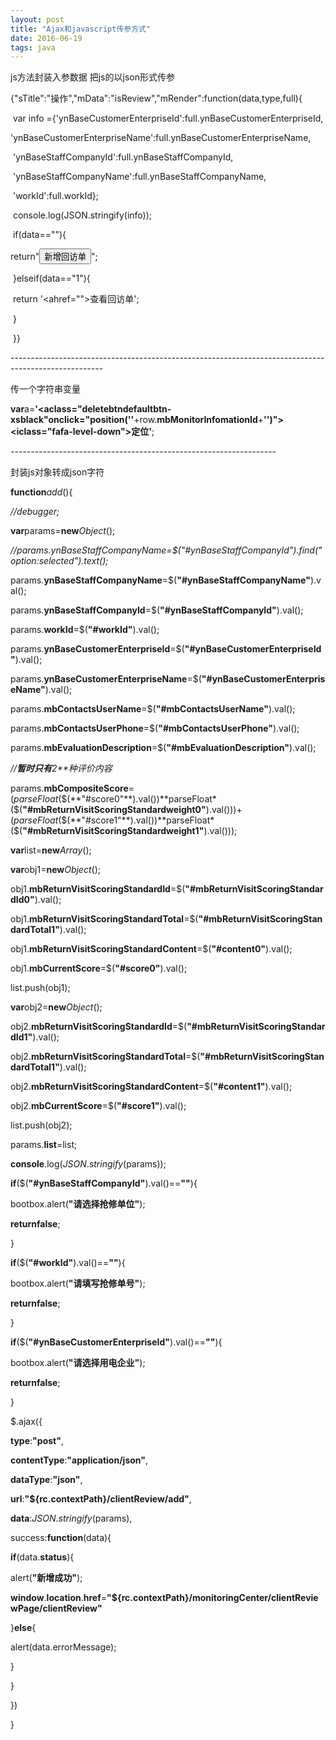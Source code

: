 ```yaml
---
layout: post
title: "Ajax和javascript传参方式"
date: 2016-06-19 
tags: java 
---
```


 js方法封装入参数据   把js的以json形式传参

{"sTitle":"操作","mData":"isReview","mRender":function(data,type,full){

​                        var info ={'ynBaseCustomerEnterpriseId':full.ynBaseCustomerEnterpriseId,

​                           'ynBaseCustomerEnterpriseName':full.ynBaseCustomerEnterpriseName,

​                           'ynBaseStaffCompanyId':full.ynBaseStaffCompanyId,

​                           'ynBaseStaffCompanyName':full.ynBaseStaffCompanyName,

​                           'workId':full.workId};

​                       console.log(JSON.stringify(info));

​                        if(data==""){

​    return"<button class='btn green' data-toggle='modal' data-target='#myModal' onclick='resetRaty("+JSON.stringify(info)+")'><i class='fafa-plus'></i>新增回访单</button>";

​                        }elseif(data=="1"){

​                            return '<ahref="">查看回访单</a>';

​                        }

​                    }}

\-----------------------------------------------------------------------------------------------------



传一个字符串变量

**var**a=**'<aclass="deletebtndefaultbtn-xsblack"onclick="position(****\'****'**+row.**mbMonitorInfomationId**+**'****\'****)"><iclass="fafa-level-down"></i>****定位****</a>'**;

\------------------------------------------------------------------





封装js对象转成json字符

**function***add*(){

*//debugger;*

**var**params=**new***Object*();

*//params.ynBaseStaffCompanyName=$("#ynBaseStaffCompanyId").find("option:selected").text();*

params.**ynBaseStaffCompanyName**=$(**"#ynBaseStaffCompanyName"**).val();

params.**ynBaseStaffCompanyId**=$(**"#ynBaseStaffCompanyId"**).val();

params.**workId**=$(**"#workId"**).val();

params.**ynBaseCustomerEnterpriseId**=$(**"#ynBaseCustomerEnterpriseId"**).val();

params.**ynBaseCustomerEnterpriseName**=$(**"#ynBaseCustomerEnterpriseName"**).val();

params.**mbContactsUserName**=$(**"#mbContactsUserName"**).val();

params.**mbContactsUserPhone**=$(**"#mbContactsUserPhone"**).val();

params.**mbEvaluationDescription**=$(**"#mbEvaluationDescription"**).val();

*//**暂时只有**2**种评价内容*

params.**mbCompositeScore**=(*parseFloat*($(**"#score0"**).val())**parseFloat*($(**"#mbReturnVisitScoringStandardweight0"**).val()))+(*parseFloat*($(**"#score1"**).val())**parseFloat*($(**"#mbReturnVisitScoringStandardweight1"**).val()));



**var**list=**new***Array*();

**var**obj1=**new***Object*();

obj1.**mbReturnVisitScoringStandardId**=$(**"#mbReturnVisitScoringStandardId0"**).val();

obj1.**mbReturnVisitScoringStandardTotal**=$(**"#mbReturnVisitScoringStandardTotal1"**).val();

obj1.**mbReturnVisitScoringStandardContent**=$(**"#content0"**).val();

obj1.**mbCurrentScore**=$(**"#score0"**).val();

list.push(obj1);

**var**obj2=**new***Object*();

obj2.**mbReturnVisitScoringStandardId**=$(**"#mbReturnVisitScoringStandardId1"**).val();

obj2.**mbReturnVisitScoringStandardTotal**=$(**"#mbReturnVisitScoringStandardTotal1"**).val();

obj2.**mbReturnVisitScoringStandardContent**=$(**"#content1"**).val();

obj2.**mbCurrentScore**=$(**"#score1"**).val();

list.push(obj2);

params.**list**=list;

**console**.log(*JSON*.*stringify*(params));



**if**($(**"#ynBaseStaffCompanyId"**).val()==**""**){

bootbox.alert(**"****请选择抢修单位****"**);

**returnfalse**;

}

**if**($(**"#workId"**).val()==**""**){

bootbox.alert(**"****请填写抢修单号****"**);

**returnfalse**;

}

**if**($(**"#ynBaseCustomerEnterpriseId"**).val()==**""**){

bootbox.alert(**"****请选择用电企业****"**);

**returnfalse**;

}



$.ajax({

**type**:**"post"**,

**contentType**:**"application/json"**,

**dataType**:**"json"**,

**url**:**"****${****rc**.**contextPath****}****/clientReview/add"**,

**data**:*JSON*.*stringify*(params),

success:**function**(data){

**if**(data.**status**){

alert(**"****新增成功****"**);

**window**.**location**.**href**=**"****${****rc**.**contextPath****}****/monitoringCenter/clientReviewPage/clientReview"**

}**else**{

alert(data.errorMessage);

}

}

})

}